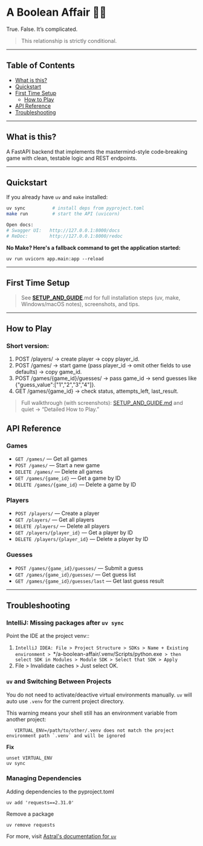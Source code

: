 # A Boolean Affair 💃✨
True. False. It’s complicated.
> This relationship is strictly conditional.

---

## Table of Contents
- [What is this?](#what-is-this)
- [Quickstart](#quickstart)
- [First Time Setup](#first-time-setup)
  - [How to Play](/docs/SETUP_AND_GUIDE.md)
- [API Reference](#api-reference)
- [Troubleshooting](#troubleshooting)

---

## What is this?
A FastAPI backend that implements the mastermind-style code‑breaking game with clean, testable logic and REST endpoints.

---

## Quickstart
If you already have `uv` and `make` installed:

```bash
uv sync          # install deps from pyproject.toml
make run         # start the API (uvicorn)

Open docs:
# Swagger UI:   http://127.0.0.1:8000/docs
# ReDoc:        http://127.0.0.1:8000/redoc
```
**No Make? Here's a fallback command to get the application started:**

    uv run uvicorn app.main:app --reload

---


## First Time Setup
> See **[SETUP_AND_GUIDE](/docs/SETUP_AND_GUIDE.md)**.md for full installation steps (uv, make, Windows/macOS notes), screenshots, and tips.

---

## **How to Play**

### Short version:
1. POST /players/ → create player →  copy player_id. 
2. POST /games/ → start game (pass player_id → omit other fields to use defaults) → copy game_id. 
3. POST /games/{game_id}/guesses/ → pass game_id → send guesses like {"guess_value":["1","2","3","4"]}. 
4. GET /games/{game_id} → check status, attempts_left, last_result.
>Full walkthrough (with screenshots): [SETUP_AND_GUIDE.md](docs/SETUP_AND_GUIDE.md) and quiet → “Detailed How to Play.”

## API Reference

### Games
- `GET /games/` — Get all games
- `POST /games/` — Start a new game
- `DELETE /games/` — Delete all games
- `GET /games/{game_id}` — Get a game by ID
- `DELETE /games/{game_id}` — Delete a game by ID

### Players
- `POST /players/` — Create a player
- `GET /players/` — Get all players
- `DELETE /players/` — Delete all players
- `GET /players/{player_id}` — Get a player by ID
- `DELETE /players/{player_id}` — Delete a player by ID

### Guesses
- `POST /games/{game_id}/guesses/` — Submit a guess
- `GET /games/{game_id}/guesses/` — Get guess list
- `GET /games/{game_id}/guesses/last` — Get last guess result

---

## Troubleshooting

### IntelliJ: Missing packages after `uv sync`
Point the IDE at the project venv::
1. `IntelliJ IDEA: File > Project Structure > SDKs > Name + Existing environment > `*/a-boolean-affair/.venv/Scripts/python.exe` > then select SDK in Modules > Module SDK > Select that SDK > Apply`
2. File > Invalidate caches > Just select OK.

### `uv` and Switching Between Projects
You do not need to activate/deactive virtual environments manually.
`uv` will auto use `.venv` for the current project directory.

This warning means your shell still has an environment variable from another project:
```
   VIRTUAL_ENV=/path/to/other/.venv does not match the project environment path `.venv` and will be ignored
```

**Fix**

```
unset VIRTUAL_ENV
uv sync
```

### Managing Dependencies
Adding dependencies to the pyproject.toml

    uv add 'requests==2.31.0'

Remove a package

    uv remove requests

For more, visit [Astral's documentation for `uv`](https://docs.astral.sh/uv/guides/projects/#creating-a-new-project)
